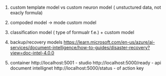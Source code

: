 1) custom template model vs custom neuron model ( unstuctured data, not exacly formula)
2) compoded model -> mode custom model 
3) classification model ( type of formualr f.e.) + custom model
4) backup/recovery models
https://learn.microsoft.com/en-us/azure/ai-services/document-intelligence/how-to-guides/disaster-recovery?view=doc-intel-4.0.0

5) container
http://localhost:5001 - studio
http://localhost:5000/ready  - api document intellignet
http://localhost:5000/status  - of action key
